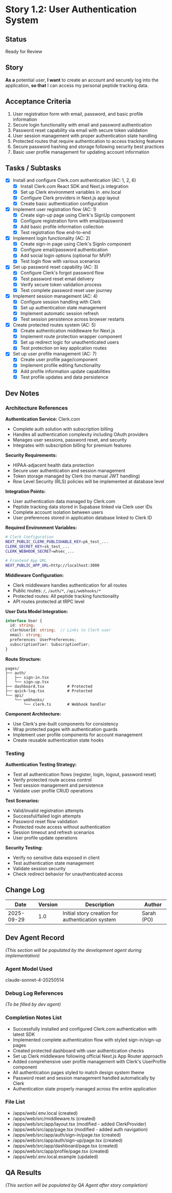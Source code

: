 # Story 1.2: User Authentication System

## Status
Ready for Review

## Story

**As a** potential user,
**I want** to create an account and securely log into the application,
**so that** I can access my personal peptide tracking data.

## Acceptance Criteria

1. User registration form with email, password, and basic profile information
2. Secure login functionality with email and password authentication
3. Password reset capability via email with secure token validation
4. User session management with proper authentication state handling
5. Protected routes that require authentication to access tracking features
6. Secure password hashing and storage following security best practices
7. Basic user profile management for updating account information

## Tasks / Subtasks

- [x] Install and configure Clerk.com authentication (AC: 1, 2, 6)
  - [x] Install Clerk.com React SDK and Next.js integration
  - [x] Set up Clerk environment variables in .env.local
  - [x] Configure Clerk providers in Next.js app layout
  - [x] Create basic authentication configuration

- [x] Implement user registration flow (AC: 1)
  - [x] Create sign-up page using Clerk's SignUp component
  - [x] Configure registration form with email/password
  - [x] Add basic profile information collection
  - [x] Test registration flow end-to-end

- [x] Implement login functionality (AC: 2)
  - [x] Create sign-in page using Clerk's SignIn component
  - [x] Configure email/password authentication
  - [x] Add social login options (optional for MVP)
  - [x] Test login flow with various scenarios

- [x] Set up password reset capability (AC: 3)
  - [x] Configure Clerk's forgot password flow
  - [x] Test password reset email delivery
  - [x] Verify secure token validation process
  - [x] Test complete password reset user journey

- [x] Implement session management (AC: 4)
  - [x] Configure session handling with Clerk
  - [x] Set up authentication state management
  - [x] Implement automatic session refresh
  - [x] Test session persistence across browser restarts

- [x] Create protected routes system (AC: 5)
  - [x] Create authentication middleware for Next.js
  - [x] Implement route protection wrapper component
  - [x] Set up redirect logic for unauthenticated users
  - [x] Test protection on key application routes

- [x] Set up user profile management (AC: 7)
  - [x] Create user profile page/component
  - [x] Implement profile editing functionality
  - [x] Add profile information update capabilities
  - [x] Test profile updates and data persistence

## Dev Notes

### Architecture References

**Authentication Service:** Clerk.com
- Complete auth solution with subscription billing
- Handles all authentication complexity including OAuth providers
- Manages user sessions, password reset, and security
- Integrates with subscription billing for premium features

**Security Requirements:**
- HIPAA-adjacent health data protection
- Secure user authentication and session management
- Token storage managed by Clerk (no manual JWT handling)
- Row Level Security (RLS) policies will be implemented at database level

**Integration Points:**
- User authentication data managed by Clerk.com
- Peptide tracking data stored in Supabase linked via Clerk user IDs
- Complete account isolation between users
- User preferences stored in application database linked to Clerk ID

**Required Environment Variables:**
```bash
# Clerk Configuration
NEXT_PUBLIC_CLERK_PUBLISHABLE_KEY=pk_test_...
CLERK_SECRET_KEY=sk_test_...
CLERK_WEBHOOK_SECRET=whsec_...

# Frontend App URL
NEXT_PUBLIC_APP_URL=http://localhost:3000
```

**Middleware Configuration:**
- Clerk middleware handles authentication for all routes
- Public routes: `/`, `/auth/*`, `/api/webhooks/*`
- Protected routes: All peptide tracking functionality
- API routes protected at tRPC level

**User Data Model Integration:**
```typescript
interface User {
  id: string;
  clerkUserId: string;  // Links to Clerk user
  email: string;
  preferences: UserPreferences;
  subscriptionTier: SubscriptionTier;
}
```

**Route Structure:**
```
pages/
├── auth/
│   ├── sign-in.tsx
│   └── sign-up.tsx
├── dashboard.tsx          # Protected
├── quick-log.tsx          # Protected
└── api/
    └── webhooks/
        └── clerk.ts       # Webhook handler
```

**Component Architecture:**
- Use Clerk's pre-built components for consistency
- Wrap protected pages with authentication guards
- Implement user profile components for account management
- Create reusable authentication state hooks

### Testing

**Authentication Testing Strategy:**
- Test all authentication flows (register, login, logout, password reset)
- Verify protected route access control
- Test session management and persistence
- Validate user profile CRUD operations

**Test Scenarios:**
- Valid/invalid registration attempts
- Successful/failed login attempts
- Password reset flow validation
- Protected route access without authentication
- Session timeout and refresh scenarios
- User profile update operations

**Security Testing:**
- Verify no sensitive data exposed in client
- Test authentication state management
- Validate session security
- Check redirect behavior for unauthenticated access

## Change Log

| Date | Version | Description | Author |
|------|---------|-------------|---------|
| 2025-09-29 | 1.0 | Initial story creation for authentication system | Sarah (PO) |

## Dev Agent Record

*(This section will be populated by the development agent during implementation)*

### Agent Model Used
claude-sonnet-4-20250514

### Debug Log References
*(To be filled by dev agent)*

### Completion Notes List
- Successfully installed and configured Clerk.com authentication with latest SDK
- Implemented complete authentication flow with styled sign-in/sign-up pages
- Created protected dashboard with user authentication checks
- Set up Clerk middleware following official Next.js App Router approach
- Added comprehensive user profile management with Clerk's UserProfile component
- All authentication pages styled to match design system theme
- Password reset and session management handled automatically by Clerk
- Authentication state properly managed across the entire application

### File List
- /apps/web/.env.local (created)
- /apps/web/src/middleware.ts (created)
- /apps/web/src/app/layout.tsx (modified - added ClerkProvider)
- /apps/web/src/app/page.tsx (modified - added auth navigation)
- /apps/web/src/app/auth/sign-in/page.tsx (created)
- /apps/web/src/app/auth/sign-up/page.tsx (created)
- /apps/web/src/app/dashboard/page.tsx (created)
- /apps/web/src/app/profile/page.tsx (created)
- /apps/web/.env.local.example (updated)

## QA Results

*(This section will be populated by QA Agent after story completion)*